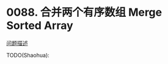 # 0088. 合并两个有序数组 Merge Sorted Array

[问题描述](https://leetcode.com/problems/merge-sorted-array)

TODO(Shaohua):